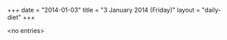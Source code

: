 +++
date = "2014-01-03"
title = "3 January 2014 (Friday)"
layout = "daily-diet"
+++


\<no entries\>
